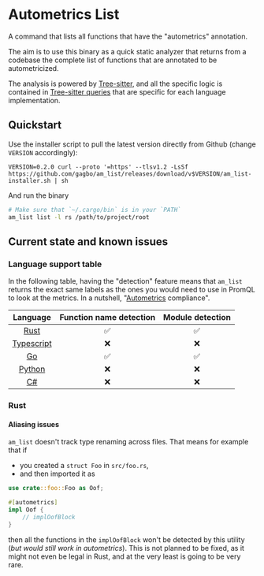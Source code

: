 # Autometrics List

A command that lists all functions that have the "autometrics" annotation.

The aim is to use this binary as a quick static analyzer that returns from a
codebase the complete list of functions that are annotated to be
autometricized.

The analysis is powered by [Tree-sitter](https://tree-sitter.github.io), and
all the specific logic is contained in [Tree-sitter queries](./runtime/queries)
that are specific for each language implementation.

## Quickstart

Use the installer script to pull the latest version directly from Github
(change `VERSION` accordingly):

```console
VERSION=0.2.0 curl --proto '=https' --tlsv1.2 -LsSf https://github.com/gagbo/am_list/releases/download/v$VERSION/am_list-installer.sh | sh
```

And run the binary
```bash
# Make sure that `~/.cargo/bin` is in your `PATH`
am_list list -l rs /path/to/project/root
```

## Current state and known issues

### Language support table

In the following table, having the "detection" feature means that `am_list`
returns the exact same labels as the ones you would need to use in PromQL to
look at the metrics. In a nutshell,
"[Autometrics](https://github.com/autometrics-dev) compliance".

Language | Function name detection | Module detection
:---:|:---:|:---:
[Rust](https://github.com/autometrics-dev/autometrics-rs) | ✅ | ✅
[Typescript](https://github.com/autometrics-dev/autometrics-ts) | ❌ | ❌
[Go](https://github.com/autometrics-dev/autometrics-go) | ✅ | ✅
[Python](https://github.com/autometrics-dev/autometrics-py) | ❌ | ❌
[C#](https://github.com/autometrics-dev/autometrics-cs) | ❌ | ❌


### Rust

#### Aliasing issues

`am_list` doesn't track type renaming across files. That means for example that if
- you created a `struct Foo` in `src/foo.rs`,
- and then imported it as
```rust
use crate::foo::Foo as Oof;

#[autometrics]
impl Oof {
    // implOofBlock
}
```

then all the functions in the `implOofBlock` won't be detected by this utility
(_but would still work in autometrics_). This is not planned to be fixed, as it
might not even be legal in Rust, and at the very least is going to be very
rare.
